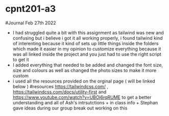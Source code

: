 # cpnt201-a3
#Journal Feb 27th 2022
* I had struggled quite a bit with this assignment as tailwind was new and confusing but i believe i got it all working properly, i found tailwind kind of interenting because it kind of sets up little things inside the folders which made it easier in my opinion to customize everything because it was all linked inside the project and you just had to use the right script to get it 
* I added everything that needed to be added and changed the font size, size and colours as well as changed the photo sizes to make it more custom
* i used all the resources provided  on the orginal page ( will be linked below )
#resources 
https://tailwindcss.com/ , https://tailwindcss.com/docs/utility-first and https://www.youtube.com/watch?v=UBOj6rqRUME to get a better understanding and all of Ash's intrsutctions + in class info + Stephan gave ideas during our group break out working on this 
